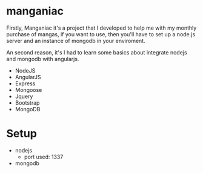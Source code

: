 manganiac
=========

Firstly, Manganiac it's a project that I developed to help me with my monthly purchase of mangas, if you want to use, then you'll have to set up a node.js server and an instance of mongodb in your enviroment.

An second reason, it's I had to learn some basics about integrate nodejs and mongodb with angularjs.

- NodeJS
- AngularJS
- Express
- Mongoose
- Jquery
- Bootstrap
- MongoDB

Setup
=======

- nodejs
  - port used: 1337
- mongodb
